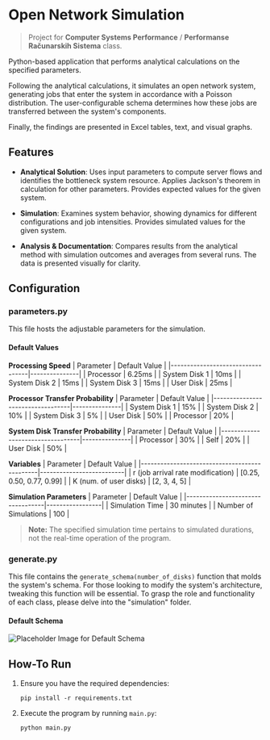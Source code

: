 # Open Network Simulation

> Project for **Computer Systems Performance** / **Performanse Računarskih Sistema** class.

Python-based application that performs analytical calculations on the specified parameters.

Following the analytical calculations, it simulates an open network system, generating jobs that enter the system in accordance with a Poisson distribution. The user-configurable schema determines how these jobs are transferred between the system's components.

Finally, the findings are presented in Excel tables, text, and visual graphs.

## Features
- **Analytical Solution**: Uses input parameters to compute server flows and identifies the bottleneck system resource. Applies Jackson's theorem in calculation for other parameters. Provides expected values for the given system.
  
- **Simulation**: Examines system behavior, showing dynamics for different configurations and job intensities. Provides simulated values for the given system.

- **Analysis & Documentation**: Compares results from the analytical method with simulation outcomes and averages from several runs. The data is presented visually for clarity.

## Configuration
### parameters.py
This file hosts the adjustable parameters for the simulation.

#### Default Values

**Processing Speed**
| Parameter                        | Default Value |
|----------------------------------|---------------|
| Processor                        | 6.25ms        |
| System Disk 1                    | 10ms          |
| System Disk 2                    | 15ms          |
| System Disk 3                    | 15ms          |
| User Disk                        | 25ms          |

**Processor Transfer Probability**
| Parameter                        | Default Value |
|----------------------------------|---------------|
| System Disk 1                    | 15%           |
| System Disk 2                    | 10%           |
| System Disk 3                    | 5%            |
| User Disk                        | 50%           |
| Processor                        | 20%           |

**System Disk Transfer Probability**
| Parameter                        | Default Value |
|----------------------------------|---------------|
| Processor                        | 30%           |
| Self                             | 20%           |
| User Disk                        | 50%           |

**Variables**
| Parameter                                    | Default Value            |
|----------------------------------------------|--------------------------|
| r (job arrival rate modification)            | [0.25, 0.50, 0.77, 0.99] |
| K (num. of user disks)                       | [2, 3, 4, 5]             |

**Simulation Parameters**
| Parameter                        | Default Value   |
|----------------------------------|-----------------|
| Simulation Time                  | 30 minutes      |
| Number of Simulations            | 100             |

> **Note:** The specified simulation time pertains to simulated durations, not the real-time operation of the program.

### generate.py
This file contains the `generate_schema(number_of_disks)` function that molds the system's schema. For those looking to modify the system's architecture, tweaking this function will be essential. To grasp the role and functionality of each class, please delve into the "simulation" folder.

#### Default Schema
![Placeholder Image for Default Schema](path_to_image.png)

## How-To Run
1. Ensure you have the required dependencies:
   ```
   pip install -r requirements.txt
   ```

2. Execute the program by running `main.py`:
   ```
   python main.py
   ```
